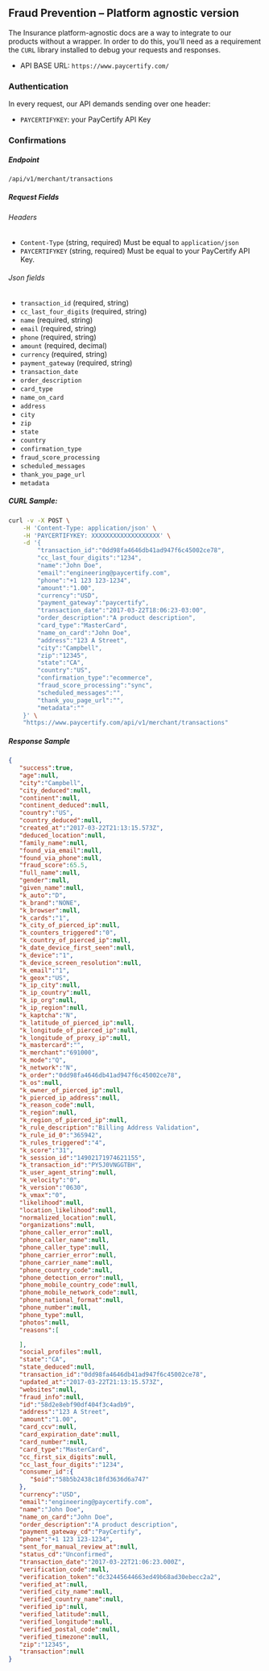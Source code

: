 ## Fraud Prevention – Platform agnostic version

The Insurance platform-agnostic docs are a way to integrate to our products without a wrapper.
In order to do this, you'll need as a requirement the `CURL` library installed to debug your requests and responses.

- API BASE URL: `https://www.paycertify.com/`

### Authentication

In every request, our API demands sending over one header:
 - `PAYCERTIFYKEY`: your PayCertify API Key

### Confirmations

##### Endpoint
`/api/v1/merchant/transactions`

##### Request Fields

###### Headers
- `Content-Type` (string, required) Must be equal to `application/json`
- `PAYCERTIFYKEY` (string, required) Must be equal to your PayCertify API Key.

###### Json fields
- `transaction_id` (required, string)
- `cc_last_four_digits` (required, string)
- `name` (required, string)
- `email` (required, string)
- `phone` (required, string)
- `amount` (required, decimal)
- `currency` (required, string)
- `payment_gateway` (required, string)
- `transaction_date`
- `order_description`
- `card_type`
- `name_on_card`
- `address`
- `city`
- `zip`
- `state`
- `country`
- `confirmation_type`
- `fraud_score_processing`
- `scheduled_messages`
- `thank_you_page_url`
- `metadata`

##### CURL Sample:
```bash
curl -v -X POST \
    -H 'Content-Type: application/json' \
    -H 'PAYCERTIFYKEY: XXXXXXXXXXXXXXXXXXX' \
    -d '{
        "transaction_id":"0dd98fa4646db41ad947f6c45002ce78",
        "cc_last_four_digits":"1234",
        "name":"John Doe",
        "email":"engineering@paycertify.com",
        "phone":"+1 123 123-1234",
        "amount":"1.00",
        "currency":"USD",
        "payment_gateway":"paycertify",
        "transaction_date":"2017-03-22T18:06:23-03:00",
        "order_description":"A product description",
        "card_type":"MasterCard",
        "name_on_card":"John Doe",
        "address":"123 A Street",
        "city":"Campbell",
        "zip":"12345",
        "state":"CA",
        "country":"US",
        "confirmation_type":"ecommerce",
        "fraud_score_processing":"sync",
        "scheduled_messages":"",
        "thank_you_page_url":"",
        "metadata":""
    }' \
    "https://www.paycertify.com/api/v1/merchant/transactions"
```

##### Response Sample
```json
{
   "success":true,
   "age":null,
   "city":"Campbell",
   "city_deduced":null,
   "continent":null,
   "continent_deduced":null,
   "country":"US",
   "country_deduced":null,
   "created_at":"2017-03-22T21:13:15.573Z",
   "deduced_location":null,
   "family_name":null,
   "found_via_email":null,
   "found_via_phone":null,
   "fraud_score":65.5,
   "full_name":null,
   "gender":null,
   "given_name":null,
   "k_auto":"D",
   "k_brand":"NONE",
   "k_browser":null,
   "k_cards":"1",
   "k_city_of_pierced_ip":null,
   "k_counters_triggered":"0",
   "k_country_of_pierced_ip":null,
   "k_date_device_first_seen":null,
   "k_device":"1",
   "k_device_screen_resolution":null,
   "k_email":"1",
   "k_geox":"US",
   "k_ip_city":null,
   "k_ip_country":null,
   "k_ip_org":null,
   "k_ip_region":null,
   "k_kaptcha":"N",
   "k_latitude_of_pierced_ip":null,
   "k_longitude_of_pierced_ip":null,
   "k_longitude_of_proxy_ip":null,
   "k_mastercard":"",
   "k_merchant":"691000",
   "k_mode":"Q",
   "k_network":"N",
   "k_order":"0dd98fa4646db41ad947f6c45002ce78",
   "k_os":null,
   "k_owner_of_pierced_ip":null,
   "k_pierced_ip_address":null,
   "k_reason_code":null,
   "k_region":null,
   "k_region_of_pierced_ip":null,
   "k_rule_description":"Billing Address Validation",
   "k_rule_id_0":"365942",
   "k_rules_triggered":"4",
   "k_score":"31",
   "k_session_id":"14902171974621155",
   "k_transaction_id":"PY5J0VNGGTBH",
   "k_user_agent_string":null,
   "k_velocity":"0",
   "k_version":"0630",
   "k_vmax":"0",
   "likelihood":null,
   "location_likelihood":null,
   "normalized_location":null,
   "organizations":null,
   "phone_caller_error":null,
   "phone_caller_name":null,
   "phone_caller_type":null,
   "phone_carrier_error":null,
   "phone_carrier_name":null,
   "phone_country_code":null,
   "phone_detection_error":null,
   "phone_mobile_country_code":null,
   "phone_mobile_network_code":null,
   "phone_national_format":null,
   "phone_number":null,
   "phone_type":null,
   "photos":null,
   "reasons":[

   ],
   "social_profiles":null,
   "state":"CA",
   "state_deduced":null,
   "transaction_id":"0dd98fa4646db41ad947f6c45002ce78",
   "updated_at":"2017-03-22T21:13:15.573Z",
   "websites":null,
   "fraud_info":null,
   "id":"58d2e8ebf90df404f3c4adb9",
   "address":"123 A Street",
   "amount":"1.00",
   "card_ccv":null,
   "card_expiration_date":null,
   "card_number":null,
   "card_type":"MasterCard",
   "cc_first_six_digits":null,
   "cc_last_four_digits":"1234",
   "consumer_id":{
      "$oid":"58b5b2438c18fd3636d6a747"
   },
   "currency":"USD",
   "email":"engineering@paycertify.com",
   "name":"John Doe",
   "name_on_card":"John Doe",
   "order_description":"A product description",
   "payment_gateway_cd":"PayCertify",
   "phone":"+1 123 123-1234",
   "sent_for_manual_review_at":null,
   "status_cd":"Unconfirmed",
   "transaction_date":"2017-03-22T21:06:23.000Z",
   "verification_code":null,
   "verification_token":"dc32445644663ed49b68ad30ebecc2a2",
   "verified_at":null,
   "verified_city_name":null,
   "verified_country_name":null,
   "verified_ip":null,
   "verified_latitude":null,
   "verified_longitude":null,
   "verified_postal_code":null,
   "verified_timezone":null,
   "zip":"12345",
   "transaction":null
}
```

